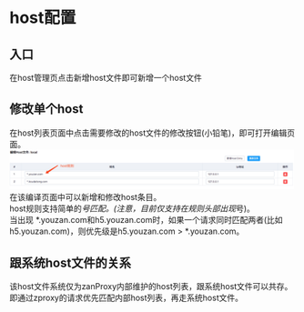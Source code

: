 # host配置
## 入口
在host管理页点击新增host文件即可新增一个host文件
## 修改单个host
在host列表页面中点击需要修改的host文件的修改按钮(小铅笔)，即可打开编辑页面。
<img src="./img/update.jpeg" width="500" />  
在该编译页面中可以新增和修改host条目。  
host规则支持简单的*号匹配。(注意，目前仅支持在规则头部出现*号)。  
当出现 *.youzan.com和h5.youzan.com时，如果一个请求同时匹配两者(比如h5.youzan.com)，则优先级是h5.youzan.com > *.youzan.com。
## 跟系统host文件的关系
该host文件系统仅为zanProxy内部维护的host列表，跟系统host文件可以共存。    
即通过zproxy的请求优先匹配内部host列表，再走系统host文件。
